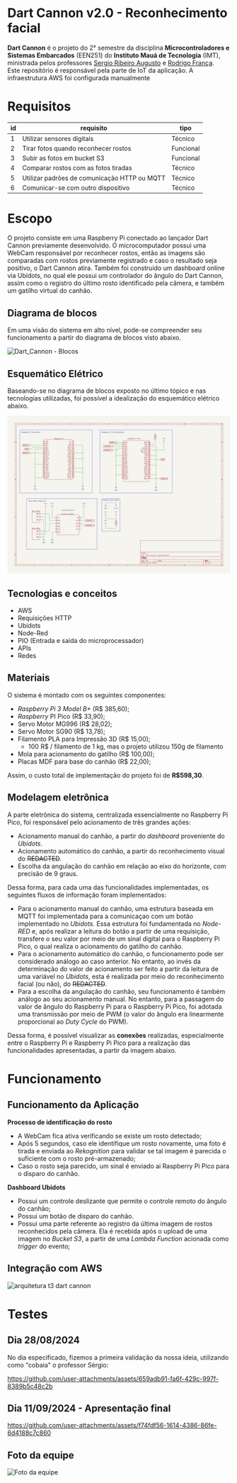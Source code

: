 # Dart Cannon v2.0 - Reconhecimento facial

**Dart Cannon** é o projeto do 2° semestre da disciplina **Microcontroladores e Sistemas Embarcados** (EEN251) do **Instituto Mauá de Tecnologia** (IMT), ministrada pelos professores [Sergio Ribeiro Augusto](https://www.linkedin.com/in/sergio-ribeiro-augusto-258a9ba0/?originalSubdomain=br) e [Rodrigo França](https://www.linkedin.com/in/rodrigo-fran%C3%A7a-847872b1/).<br>
Este repositório é responsável pela parte de IoT da aplicação. A infraestrutura AWS foi configurada manualmente

# Requisitos

| id  | requisito                                                                   | tipo      |
| --- | --------------------------------------------------------------------------- | --------- |
| 1   | Utilizar sensores digitais                                                  | Técnico   |
| 2   | Tirar fotos quando reconhecer rostos                                        | Funcional |
| 3   | Subir as fotos em bucket S3                                                 | Funcional |
| 4   | Comparar rostos com as fotos tiradas                                        | Técnico   |
| 5   | Utilizar padrões de comunicação HTTP ou MQTT                                | Técnico   |
| 6   | Comunicar-se com outro dispositivo                                          | Técnico   |

# Escopo

O projeto consiste em uma Raspberry Pi conectado ao lançador Dart Cannon previamente desenvolvido. O microcomputador possui uma WebCam responsável por reconhecer rostos, então as imagens são comparadas com rostos previamente registrado e caso o resultado seja positivo, o Dart Cannon atira. Também foi construído um dashboard online via Ubidots, no qual ele possui um controlador do ângulo do Dart Cannon, assim como o registro do último rosto identificado pela câmera, e também um gatilho virtual do canhão.

## Diagrama de blocos

Em uma visão do sistema em alto nível, pode-se compreender seu funcionamento a partir do diagrama de blocos visto abaixo.

![Dart_Cannon - Blocos](https://github.com/user-attachments/assets/abae70e1-f532-46b9-b5e2-84a080fc0dfd)

## Esquemático Elétrico

Baseando-se no diagrama de blocos exposto no último tópico e nas tecnologias utilizadas, foi possível a idealização do esquemático elétrico abaixo.

![Dart_Cannon - Blocos](./Esquemático%20Elétrico/Dart_Cannon_v2.0.png)

## Tecnologias e conceitos

- AWS
- Requisições HTTP
- Ubidots
- Node-Red
- PIO (Entrada e saída do microprocessador)
- APIs
- Redes

## Materiais

O sistema é montado com os seguintes componentes:

- *Raspberry Pi 3 Model B+* (R$ 385,60);
- *Raspberry* PI Pico (R$ 33,90);
- Servo Motor MG996 (R$ 28,02);
- Servo Motor SG90 (R$ 13,78);
- Filamento PLA para Impressão 3D (R$ 15,00);
    - 100 R$ / filamento de 1 kg, mas o projeto utilizou 150g de filamento
- Mola para acionamento do gatilho (R$ 100,00);
- Placas MDF para base do canhão (R$ 22,00);

Assim, o custo total de implementação do projeto foi de **R$598,30**.

## Modelagem eletrônica

A parte eletrônica do sistema, centralizada essencialmente no Raspberry Pi Pico, foi responsável pelo acionamento de três grandes ações:

- Acionamento manual do canhão, a partir do *dashboard* proveniente do *Ubidots*.
- Acionamento automático do canhão, a partir do reconhecimento visual do ~~REDACTED~~.
- Escolha da angulação do canhão em relação ao eixo do horizonte, com precisão de 9 graus.

Dessa forma, para cada uma das funcionalidades implementadas, os seguintes fluxos de informação foram implementados:

- Para o acionamento manual do canhão, uma estrutura baseada em MQTT foi implementada para a comunicaçao com um botão implementado no *Ubidots*. Essa estrutura foi fundamentada no *Node-RED* e, após realizar a leitura do botão a partir de uma requisição, transfere o seu valor por meio de um sinal digital para o Raspberry Pi Pico, o qual realiza o acionamento do gatilho do canhão.
- Para o acionamento automático do canhão, o funcionamento pode ser considerado análogo ao caso anterior. No entanto, ao invés da determinação do valor de acionamento ser feito a partir da leitura de uma variável no *Ubidots*, esta é realizada por meio do reconhecimento facial (ou não), do ~~REDACTED~~.
- Para a escolha da angulação do canhão, seu funcionamento é também análogo ao seu acionamento manual. No entanto, para a passagem do valor de ângulo do Raspberry Pi para o Raspberry Pi Pico, foi adotada uma transmissão por meio de PWM (o valor do ângulo era linearmente proporcional ao *Duty Cycle* do PWM).

Dessa forma, é possível visualizar as **conexões** realizadas, especialmente entre o Raspberry Pi e Raspberry Pi Pico para a realização das funcionalidades apresentadas, a partir da imagem abaixo.


# Funcionamento

## Funcionamento da Aplicação

**Processo de identificação do rosto**
   - A WebCam fica ativa verificando se existe um rosto detectado;
   - Após 5 segundos, caso ele identifique um rosto novamente, uma foto é tirada e enviada ao _Rekognition_ para validar se tal imagem é parecida o suficiente com o rosto pré-armazenado;
   - Caso o rosto seja parecido, um sinal é enviado ai Raspberry Pi Pico para o disparo do canhão.

**Dashboard Ubidots**
  - Possui um controle deslizante que permite o controle remoto do ângulo do canhão;
  - Possui um botão de disparo do canhão.
  - Possui uma parte referente ao registro da última imagem de rostos reconhecidos pela câmera. Ela é recebida após o upload de uma imagem no _Bucket S3_, a partir de uma _Lambda Function_ acionada como _trigger_ do evento;


## Integração com AWS

![arquitetura t3 dart cannon](https://github.com/user-attachments/assets/a81ffb72-8bbf-45ea-af78-b9e3b54ec102)

# Testes

## Dia 28/08/2024
No dia especificado, fizemos a primeira validação da nossa ideia, utilizando como "cobaia" o professor Sérgio:

https://github.com/user-attachments/assets/659adb91-fa6f-429c-997f-8389b5c48c2b

## Dia 11/09/2024 - Apresentação final

https://github.com/user-attachments/assets/f74fdf56-1614-4386-86fe-6d4188c7c860

## Foto da equipe

![Foto da equipe](https://github.com/user-attachments/assets/2d99d1c5-723f-4679-b15e-48b8ba254fed)

